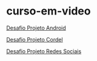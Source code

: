 # curso-em-video
 

<a href="https://kevenshtk.github.io/curso-em-video/html-css/Modulo 2/Desafios/1/index.html">Desafio Projeto Android</a>

<a href="https://kevenshtk.github.io/curso-em-video/html-css/Modulo 2/Desafios/3/index.html">Desafio Projeto Cordel</a>

<a href="https://kevenshtk.github.io/curso-em-video/html-css/Modulo 4/Desafio/index.html">Desafio Projeto Redes Sociais</a>